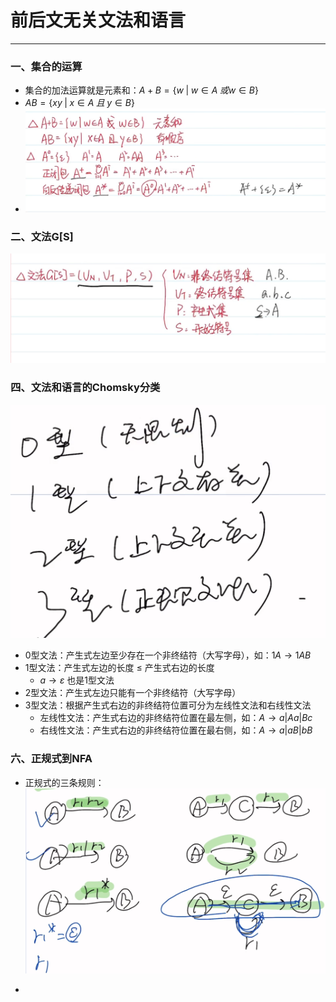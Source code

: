 # 前后文无关文法和语言

---

### 一、集合的运算

-  集合的加法运算就是元素和：$A + B=\{w\; |\; w\in A\; 或w\in B \}$
- $AB=\{xy\; |\; x\in A \; 且 \; y\in B\}$
- ![](assets/Pasted%20image%2020241220151540.png)

### 二、文法G\[S\]

![](assets/Pasted%20image%2020241220152216.png)


### 四、文法和语言的Chomsky分类
![](assets/Pasted%20image%2020241220161603.png)

- 0型文法：产生式左边至少存在一个非终结符（大写字母），如：$1A \rightarrow 1AB$
- 1型文法：产生式左边的长度 $\leq$ 产生式右边的长度
	- $a\rightarrow\varepsilon$ 也是1型文法
- 2型文法：产生式左边只能有一个非终结符（大写字母）
- 3型文法：根据产生式右边的非终结符位置可分为左线性文法和右线性文法
	- 左线性文法：产生式右边的非终结符位置在最左侧，如：$A \rightarrow a|Aa|Bc$
	- 右线性文法：产生式右边的非终结符位置在最右侧，如：$A \rightarrow a | aB | bB$

### 六、正规式到NFA

- 正规式的三条规则：
![](assets/Pasted%20image%2020241220164840.png)

- 